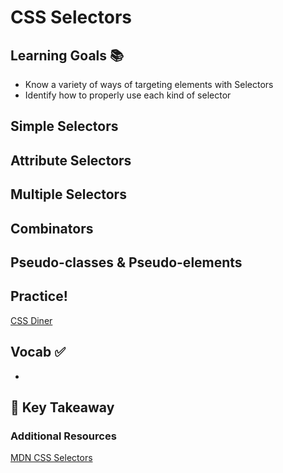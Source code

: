 # CSS Selectors


## Learning Goals 📚
- Know a variety of ways of targeting elements with Selectors
- Identify how to properly use each kind of selector


## Simple Selectors

## Attribute Selectors

## Multiple Selectors

## Combinators

## Pseudo-classes & Pseudo-elements

## Practice!
[CSS Diner](http://flukeout.github.io/)

## Vocab ✅
  -


## 🔑 Key Takeaway


### Additional Resources
[MDN CSS Selectors](https://developer.mozilla.org/en-US/docs/Learn/CSS/Introduction_to_CSS/Selectors)
